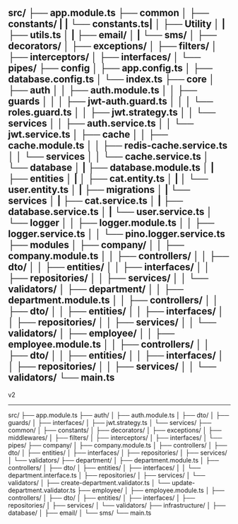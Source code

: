 src/
├── app.module.ts
├── common
│ ├── constants/
| | └── constants.ts|
│ ├── Utility
│ | ├── utils.ts
│ | ├── email/
│ | └── sms/
│ ├── decorators/
│ ├── exceptions/
│ ├── filters/
│ ├── interceptors/
│ ├── interfaces/
│ └── pipes/
├── config
│ ├── app.config.ts
│ ├── database.config.ts
│ └── index.ts
├── core
│ ├── auth
│ │ ├── auth.module.ts
│ │ ├── guards
│ │ │ ├── jwt-auth.guard.ts
│ │ │ └── roles.guard.ts
│ │ ├── jwt.strategy.ts
│ │ └── services
│ │ ├── auth.service.ts
│ │ └── jwt.service.ts
│ ├── cache
│ │ ├── cache.module.ts
│ │ ├── redis-cache.service.ts
│ │ └── services
│ │ └── cache.service.ts
│ └── database
│ | ├── database.module.ts
│ | ├── entities
│ | │ ├── cat.entity.ts
│ | │ └── user.entity.ts
│ | ├── migrations
│ | └── services
│ | ├── cat.service.ts
│ | ├── database.service.ts
│ | └── user.service.ts
│ └── logger
│ │ ├── logger.module.ts
│ │ ├── logger.service.ts
│ │ └── pino.logger.service.ts
├── modules
│ ├── company/
│ │ ├── company.module.ts
│ │ ├── controllers/
│ │ ├── dto/
│ │ ├── entities/
│ │ ├── interfaces/
│ │ ├── repositories/
│ │ ├── services/
│ │ └── validators/
│ ├── department/
│ │ ├── department.module.ts
│ │ ├── controllers/
│ │ ├── dto/
│ │ ├── entities/
│ │ ├── interfaces/
│ │ ├── repositories/
│ │ ├── services/
│ │ └── validators/
│ ├── employee/
│ │ ├── employee.module.ts
│ │ ├── controllers/
│ │ ├── dto/
│ │ ├── entities/
│ │ ├── interfaces/
│ │ ├── repositories/
│ │ ├── services/
│ │ └── validators/
└── main.ts
---

v2

---

src/
├── app.module.ts
├── auth/
│ ├── auth.module.ts
│ ├── dto/
│ ├── guards/
│ ├── interfaces/
│ ├── jwt.strategy.ts
│ └── services/
├── common/
│ ├── constants/
│ ├── decorators/
│ ├── exceptions/
│ ├── middlewares/
│ ├── filters/
│ ├── interceptors/
│ ├── interfaces/
│ └── pipes/
├── company/
│ ├── company.module.ts
│ ├── controllers/
│ ├── dto/
│ ├── entities/
│ ├── interfaces/
│ ├── repositories/
│ ├── services/
│ └── validators/
├── department/
│ ├── department.module.ts
│ ├── controllers/
│ ├── dto/
│ ├── entities/
│ ├── interfaces/
│ │    └── department.interface.ts
│ ├── repositories/
│ ├── services/
│ └── validators/
│      ├── create-department.validator.ts
│      └── update-department.validator.ts
├── employee/
│ ├── employee.module.ts
│ ├── controllers/
│ ├── dto/
│ ├── entities/
│ ├── interfaces/
│ ├── repositories/
│ ├── services/
│ └── validators/
├── infrastructure/
│ ├── database/
│ ├── email/
│ └── sms/
└── main.ts
